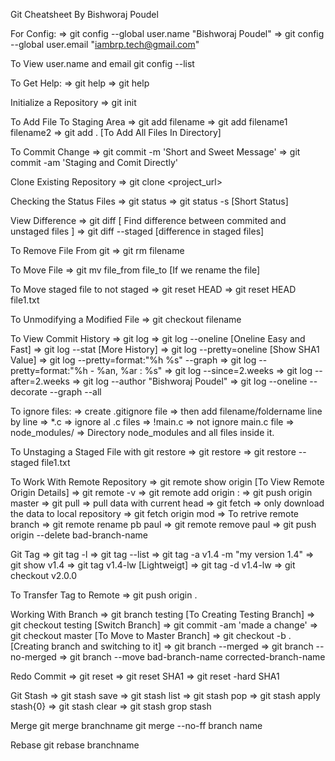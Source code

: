 Git Cheatsheet By Bishworaj Poudel

For Config:
=> git config --global user.name "Bishworaj Poudel" 
=> git config --global user.email "iambrp.tech@gmail.com"

To View  user.name and email
git config --list 

To Get Help:
=> git help
=> git help <topic>

 
Initialize a Repository
=> git init

To Add File To Staging Area
=> git add filename
=> git add filename1 filename2
=> git add . [To Add All Files In Directory]

To Commit Change
=> git commit -m 'Short and Sweet Message'
=> git commit -am 'Staging and Comit Directly' 

Clone Existing Repository
=> git clone <project_url>

Checking the Status Files
=> git status
=> git status -s [Short Status]

View Difference
=> git diff  [ Find difference between commited and unstaged files ]
=> git diff --staged [difference in staged files]

To Remove File From git
=> git rm filename

To Move File
=> git mv file_from file_to [If we rename the file]

To Move staged file to not staged
=> git reset HEAD
=> git reset HEAD file1.txt

To Unmodifying a Modified File
=> git checkout filename


To View Commit History
=> git log
=> git log --oneline [Oneline Easy and Fast]
=> git log --stat [More History]
=> git log --pretty=oneline [Show SHA1 Value]
=> git log --pretty=format:"%h %s" --graph 
=> git log --pretty=format:"%h - %an, %ar : %s" 
=> git log --since=2.weeks
=> git log --after=2.weeks
=> git log --author "Bishworaj Poudel"
=> git log --oneline --decorate --graph --all 


To ignore files:
=> create .gitignore file
=> then add filename/foldername line by line
=> *.c => ignore al .c files
=> !main.c => not ignore main.c file
=> node_modules/ => Directory node_modules and all files inside it.

To Unstaging a Staged File with git restore
=> git restore
=> git restore --staged file1.txt

To Work With Remote Repository
=> git remote show origin [To View Remote Origin Details]
=> git remote -v
=> git remote add origin <url>:
=> git push origin master
=> git pull => pull data with current head
=> git fetch => only download the data to local repository
=> git fetch origin mod => To retrive remote branch
=> git remote rename pb paul 
=> git remote remove paul
=> git push origin --delete bad-branch-name




Git Tag
=> git tag -l
=> git tag --list 
=> git tag -a v1.4 -m "my version 1.4" 
=> git show v1.4
=> git tag v1.4-lw  [Lightweigt]
=> git tag -d v1.4-lw 
=> git checkout v2.0.0 


To Transfer Tag to Remote
=> git push origin <tagname>.


Working With Branch
=> git branch testing [To Creating Testing Branch]
=> git checkout testing [Switch Branch]
=> git commit -am 'made a change'
=> git checkout master [To Move to Master Branch]
=> git checkout -b <newbranchname>.[Creating branch and switching to it] 
=> git branch --merged
=> git branch --no-merged 
=> git branch --move bad-branch-name corrected-branch-name

Redo Commit
=> git reset
=> git reset SHA1
=> git reset -hard SHA1 


Git Stash
=> git stash save 
=> git stash list
=> git stash pop
=> git stash apply stash{0}
=> git stash clear
=> git stash grop stash




Merge
git merge branchname
git merge --no-ff branch name

Rebase
git rebase branchname
